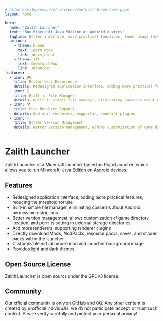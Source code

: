 ```yaml
---
# https://vitepress.dev/reference/default-theme-home-page
layout: home

hero:
  name: "Zalith Launcher"
  text: "Run Minecraft Java Edition on Android devices"
  tagline: Better interface, more practical functions, lower usage threshold
  actions:
    - theme: brand
      text: Learn More
      link: /docs/about
    - theme: alt
      text: Download Now
      link: /download
features:
  - icon: 🎮
    title: Better User Experience
    details: Redesigned application interface, adding more practical features, reducing the threshold for use, allowing more people to easily enjoy Minecraft
  - icon: 📁
    title: Built-in File Manager
    details: Built-in simple file manager, eliminating concerns about Android permission restrictions
  - icon: 🛠️
    title: More Renderer Support
    details: Add more renderers, supporting renderer plugins
  - icon: 🔄
    title: Better Version Management
    details: Better version management, allows customization of game directory location, and permits setting in external storage directories
---
```


# Zalith Launcher

Zalith Launcher is a Minecraft launcher based on PojavLauncher, which allows you to run Minecraft: Java Edition on Android devices.

## Features

- Redesigned application interface, adding more practical features, reducing the threshold for use
- Built-in simple file manager, eliminating concerns about Android permission restrictions
- Better version management, allows customization of game directory location, and permits setting in external storage directories
- Add more renderers, supporting renderer plugins
- Directly download Mods, ModPacks, resource packs, saves, and shader packs within the launcher
- Customizable virtual mouse icon and launcher background image
- Provides light and dark themes

## Open Source License

Zalith Launcher is open source under the GPL v3 license.

## Community

Our official community is only on GitHub and QQ. Any other content is created by unofficial individuals, we do not participate, accept, or trust such content. Please verify carefully and protect your personal privacy!